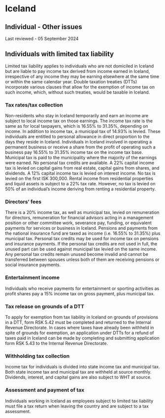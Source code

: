 # Iceland
## Individual - Other issues
Last reviewed - 05 September 2024
## Individuals with limited tax liability
Limited tax liability applies to individuals who are not domiciled in Iceland but are liable to pay income tax derived from income earned in Iceland, irrespective of any income they may be earning elsewhere at the same time or within the same calendar year. Double taxation treaties (DTTs) incorporate various clauses that allow for the exemption of income tax on such income, which, without such treaties, would be taxable in Iceland.
### Tax rates/tax collection
Non-residents who stay in Iceland temporarily and earn an income are subject to local income tax on those earnings. The income tax rate is the same as for local taxpayers, which is 16.55% to 31.35%, depending on income. In addition to income tax, a municipal tax of 14.93% is levied. These individuals are entitled to personal allowance in direct proportion to the days they reside in Iceland.
Individuals in Iceland involved in operating a permanent business or receive a share from the profit of operating such a business pay 16.55% to 31.35% income tax on the income tax base. Municipal tax is paid to the municipality where the majority of the earnings were earned. No personal tax credits are available.
A 22% capital income tax is levied on capital gains from real estate, capital gains from shares, and dividends.
A 12% capital income tax is levied on interest income. No tax is levied on the first ISK 300,000.
Rental income from residential properties and liquid assets is subject to a 22% tax rate. However, no tax is levied on 50% of an individual’s income deriving from renting a residential property.
### Directors’ fees
There is a 20% income tax, as well as municipal tax, levied on remuneration for directors, remuneration for financial advisors acting in a management position or other committee work, severance pay, funding, or equivalent payments for services or business in Iceland.
Pensions and payments from the national insurance fund are taxed as income (i.e. 16.55% to 31.35%) plus municipal tax. Personal tax credits may be used for income tax on pensions and insurance payments. If the personal tax credits are not used in full, the unused part can be used against municipal tax levied on the same income. Any personal tax credits remain unused become invalid and cannot be transferred between spouses unless both of them are receiving pensions or social insurance payments.
### Entertainment income
Individuals who receive payments for entertainment or sporting activities as profit shares pay a 15% income tax on gross payment, plus municipal tax.
### Tax release on grounds of a DTT
To apply for exemption from tax liability in Iceland on grounds of provisions in a DTT, form RSK 5.42 must be completed and returned to the Internal Revenue Directorate.
In cases where taxes have already been withheld in spite of grounds for exemption, an application under DTTs for a refund of taxes paid in Iceland can be made by completing and submitting application form RSK 5.43 to the Internal Revenue Directorate.
### Withholding tax collection
Income tax for individuals is divided into state income tax and municipal tax. Both state income tax and municipal tax are withheld at source monthly. Dividends, interest, and capital gains are also subject to WHT at source.
### Assessment and payment of tax
Individuals working in Iceland as employees subject to limited tax liability must file a tax return when leaving the country and are subject to a tax assessment.
